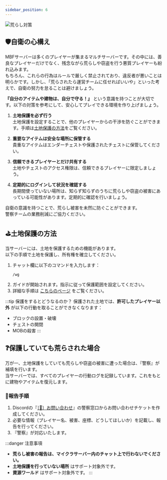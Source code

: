 ```yaml
---
sidebar_position: 6
---
```


![荒らし対策](/img/mbf/label_protect.png)

## 🛡自衛の心構え
MBFサーバーは多くのプレイヤーが集まるマルチサーバーです。その中には、善良なプレイヤーだけでなく、残念ながら荒らしや窃盗を行う悪質プレイヤーも紛れ込みます。  
もちろん、これらの行為はルールで厳しく禁止されており、違反者が悪いことは明らかです。しかし、「荒らされたら運営チームに任せればいいや」といった考えで、自衛の努力を怠ることは避けましょう。  

**『自分のアイテムや建物は、自分で守る！』** という意識を持つことが大切です。以下の対策を参考にして、安心してプレイできる環境を作り上げましょう。

1. **土地保護を必ず行う**  
    土地保護を設定することで、他のプレイヤーからの干渉を防ぐことができます。手順は[土地保護の方法](#土地保護の方法)をご覧ください。

2. **重要なアイテムは安全な場所に保管する**  
    貴重なアイテムはエンダーチェストや保護されたチェストに保管してください。

3. **信頼できるプレイヤーとだけ共有する**  
    土地やチェストのアクセス権限は、信頼できるプレイヤーに限定しましょう。

4. **定期的にログインして状況を確認する**  
    長期間使っていない場所は、知らず知らずのうちに荒らしや窃盗の被害にあっている可能性があります。定期的に確認を行いましょう。

自衛の意識を持つことで、荒らし被害を未然に防ぐことができます。  
警察チームの業務削減にご協力ください。


## ⛳土地保護の方法

当サーバーには、土地を保護するための機能があります。  
以下の手順で土地を保護し、所有権を確立してください。

1. チャット欄に以下のコマンドを入力します：
    ```
    /wg
    ```
2. ガイドが開始されます。指示に従って保護範囲を設定してください。
3. 詳細な手順は [こちらのページ](http://made-by-free.com/worldguard) をご覧ください。

:::tip 保護をするとどうなるのか？
保護された土地では、**許可したプレイヤー以外** が以下の行動を取ることができなくなります：
- ブロックの設置・破壊
- チェストの開閉
- MOBの殺害
:::


## ❓保護していても荒らされた場合

万が一、土地保護をしていても荒らしや窃盗の被害に遭った場合は、『警察』が補填を行います。  
当サーバーでは、すべてのプレイヤーの行動ログを記録しています。これをもとに建物やアイテムを復元します。

### 📜報告手順
1. Discordの『[〔🎫〕お問い合わせ](https://discord.com/channels/960062675012964352/960064578253901854)』の警察窓口からお問い合わせチケットを作成してください。
2. 必要な情報（プレイヤー名、被害、座標、どうしてほしいか）を記載し、報告を行ってください。
3. 『警察』が対応いたします。

:::danger 注意事項
- **荒らし被害の報告は、マイクラサーバー内のチャット上で行わないでください。**
- **土地保護を行っていない場所** はサポート対象外です。
- **資源ワールド** はサポート対象外です。
:::